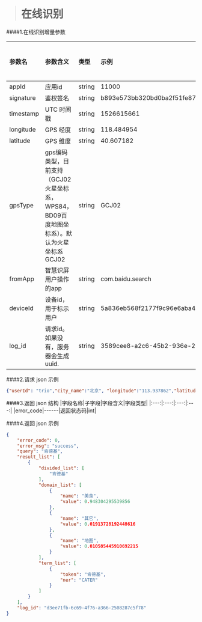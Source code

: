 ># 在线识别

####1.在线识别增量参数

|参数名|参数含义|类型|示例|是否必须|
|:---|:---|:---|:---|:---|
|appId|应用id|string|11000|y|
|signature|鉴权签名|string|b893e573bb320bd0ba2f51fe873cb5a897c9ef46|y|
|timestamp|UTC 时间戳|string|1526615661|y|
|longitude|GPS 经度|string|118.484954|y|
|latitude|GPS 维度|string|40.607182|y
|gpsType|gps编码类型，目前支持（GCJ02火星坐标系，WPS84，BD09百度地图坐标系）。默认为火星坐标系GCJ02|string|GCJ02|y|
|fromApp|智慧识屏用户操作的app|string|com.baidu.search|y|
|deviceId|设备id，用于标示用户|string|5a836eb568f2177f9c96e6aba4ea3abd|y|
|log_id|请求id。如果没有，服务器会生成uuid.|string|3589cee8-a2c6-45b2-936e-20fc6e3adc0e|y|

####2.请求 json 示例
```json
{"userId": "trio","city_name":"北京", "longitude":"113.937862","latitude":"22.521726","query": "肯德基"}
```
####3.返回 json 结构
|字段名称|子字段|字段含义|字段类型|
|:---:|:---:|:---:|:---:|
|error_code|------|返回状态码|int|



####4.返回 json 示例
```json
{
    "error_code": 0,
    "error_msg": "success",
    "query": "肯德基",
    "result_list": [
        {
            "divided_list": [
                "肯德基"
            ],
            "domain_list": [
                {
                    "name": "美食",
                    "value": 0.948304295539856
                },
                {
                    "name": "其它",
                    "value": 0.01913728192448616
                },
                {
                    "name": "地图",
                    "value": 0.010585445910692215
                }
            ],
            "term_list": [
                {
                    "token": "肯德基",
                    "ner": "CATER"
                }
            ]
        }
    ],
    "log_id": "d3ee71fb-6c69-4f76-a366-2508287c5f78"
}
```